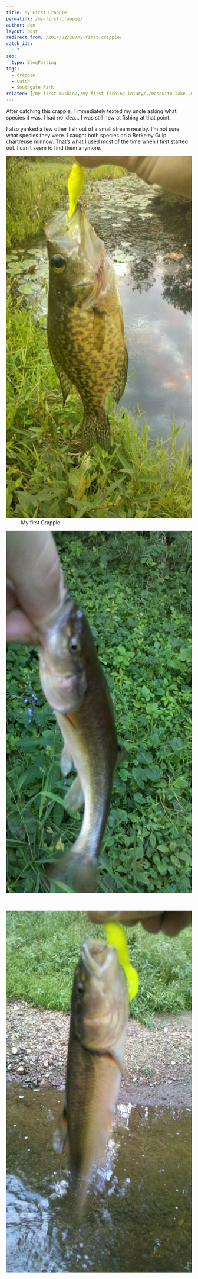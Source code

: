 ```yaml
---
title: My First Crappie
permalink: /my-first-crappie/
author: dan
layout: post
redirect_from: /2014/02/28/my-first-crappie/
catch_ids:
  - 7
seo:
  type: BlogPosting
tags:
  - crappie
  - catch
  - Southgate Park
related: [/my-first-muskie/,/my-first-fishing-injury/,/mosquito-lake-2012/,]
---
```

After catching this crappie, I immediately texted my uncle asking what species it was. I had no idea&#8230; I was still new at fishing at that point.

I also yanked a few other fish out of a small stream nearby. I&#8217;m not sure what species they were. I caught both species on a Berkeley Gulp chartreuse minnow. That&#8217;s what I used most of the time when I first started out. I can&#8217;t seem to find them anymore.

<div id='gallery-3' class='gallery galleryid-72 gallery-columns-2 gallery-size-large'>
  <dl class='gallery-item'>
    <dt class='gallery-icon portrait'>
      <a href="/images/my-first-crappie.jpg" rel="lightbox[gallery-3]"><img width="550" height="979" src="/images/my-first-crappie-575x1024.jpg" class="attachment-large" alt="My first Crappie" /></a>
    </dt>
    <dd class='wp-caption-text gallery-caption'>
      My first Crappie
    </dd>
  </dl>
  <dl class='gallery-item'>
    <dt class='gallery-icon portrait'>
      <a href="/images/a-sucker-fish.jpg" rel="lightbox[gallery-3]"><img width="550" height="979" src="/images/a-sucker-fish-575x1024.jpg" class="attachment-large" alt="A sucker fish" /></a>
    </dt>
  </dl>
  <br style="clear: both" />
  <dl class='gallery-item'>
    <dt class='gallery-icon portrait'>
      <a href="/images/another-sucker-fish.jpg" rel="lightbox[gallery-3]"><img width="550" height="979" src="/images/another-sucker-fish-575x1024.jpg" class="attachment-large" alt="Another sucker fish" /></a>
    </dt>
  </dl>
  <br style='clear: both' />
</div>
